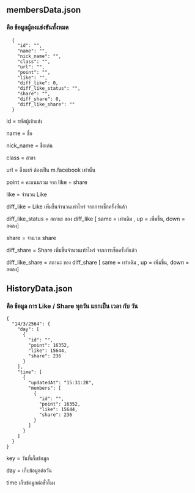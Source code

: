 
## membersData.json
### คือ ข้อมูลผู้ลงแข่งขันทั้งหมด

```
  {
    "id": "",
    "name": "",
    "nick_name": "",
    "class": "",
    "url": "",
    "point": "",
    "like": "",
    "diff_like": 0,
    "diff_like_status": "",
    "share": "",
    "diff_share": 0,
    "diff_like_share": ""
  }
```

id = รหัสผู้เข้าแข่ง

name = ชื่อ

nick_name = ชื่อเล่น

class = สาขา

url = ลิ้งแชร์ ต้องเป็น m.facebook เท่านั้น

point = คะแนนรวม จาก like + share

like = จำนวน Like

diff_like = Like เพิ่มขึ้นจำนวนเท่าไหร่ จากการเช็กครั้งที่แล้ว

diff_like_status = สถานะ ของ diff_like [ same = เท่าเดิม , up = เพิ่มขึ้น, down = ลดลง]

share = จำนวน share

diff_share = Share เพิ่มขึ้นจำนวนเท่าไหร่ จากการเช็กครั้งที่แล้ว

diff_like_share = สถานะ ของ diff_share [ same = เท่าเดิม , up = เพิ่มขึ้น, down = ลดลง]



## HistoryData.json
### คือ ข้อมูล การ Like / Share ทุกวัน แยกเป็น เวลา กับ วัน

```
{
  "14/3/2564": {
    "day": [
      {
        "id": "",
        "point": 16352,
        "like": 15644,
        "share": 236
      }
    ],
    "time": [
      {
        "updatedAt": "15:31:28",
        "members": [
          {
            "id": "",
            "point": 16352,
            "like": 15644,
            "share": 236
          }
        ]
      }
    ]
  }
}
```

key = วันที่เก็บข้อมูล

day = เก็บข้อมูลต่อวัน

time เก็บข้อมูลต่อชั่วโมง
